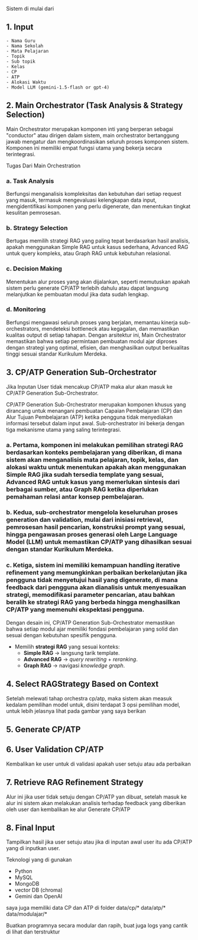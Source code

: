 Sistem di mulai dari

## 1. Input
    - Nama Guru
    - Nama Sekolah
    - Mata Pelajaran
    - Topik
    - Sub topik
    - Kelas
    - CP
    - ATP
    - Alokasi Waktu
    - Model LLM (gemini-1.5-flash or gpt-4)

## 2. Main Orchestrator (Task Analysis & Strategy Selection)
Main Orchestrator merupakan komponen inti yang berperan sebagai "conductor" atau dirigen dalam sistem, main orchestrator bertanggung jawab mengatur dan mengkoordinasikan seluruh proses komponen sistem. Komponen ini memiliki empat fungsi utama yang bekerja secara terintegrasi.

Tugas Dari Main Orchestration
### a.	Task Analysis
Berfungsi menganalisis kompleksitas dan kebutuhan dari setiap request yang masuk, termasuk mengevaluasi kelengkapan data input, mengidentifikasi komponen yang perlu digenerate, dan menentukan tingkat kesulitan pemrosesan.
### b.	Strategy Selection
Bertugas memilih strategi RAG yang paling tepat berdasarkan hasil analisis, apakah menggunakan Simple RAG untuk kasus sederhana, Advanced RAG untuk query kompleks, atau Graph RAG untuk kebutuhan relasional.
### c.	Decision Making
Menentukan alur proses yang akan dijalankan, seperti memutuskan apakah sistem perlu generate CP/ATP terlebih dahulu atau dapat langsung melanjutkan ke pembuatan modul jika data sudah lengkap.
### d.	Monitoring
Berfungsi mengawasi seluruh proses yang berjalan, memantau kinerja sub-orchestrators, mendeteksi bottleneck atau kegagalan, dan memastikan kualitas output di setiap tahapan.
Dengan arsitektur ini, Main Orchestrator memastikan bahwa setiap permintaan pembuatan modul ajar diproses dengan strategi yang optimal, efisien, dan menghasilkan output berkualitas tinggi sesuai standar Kurikulum Merdeka.


## 3. CP/ATP Generation Sub-Orchestrator
Jika Inputan User tidak mencakup CP/ATP maka alur akan masuk ke CP/ATP Generation Sub-Orchestrator.

CP/ATP Generation Sub-Orchestrator merupakan komponen khusus yang dirancang untuk menangani pembuatan Capaian Pembelajaran (CP) dan Alur Tujuan Pembelajaran (ATP) ketika pengguna tidak menyediakan informasi tersebut dalam input awal. Sub-orchestrator ini bekerja dengan tiga mekanisme utama yang saling terintegrasi.

### a. Pertama, komponen ini melakukan pemilihan strategi RAG berdasarkan konteks pembelajaran yang diberikan, di mana sistem akan menganalisis mata pelajaran, topik, kelas, dan alokasi waktu untuk menentukan apakah akan menggunakan Simple RAG jika sudah tersedia template yang sesuai, Advanced RAG untuk kasus yang memerlukan sintesis dari berbagai sumber, atau Graph RAG ketika diperlukan pemahaman relasi antar konsep pembelajaran.

### b.	Kedua, sub-orchestrator mengelola keseluruhan proses generation dan validation, mulai dari inisiasi retrieval, pemrosesan hasil pencarian, konstruksi prompt yang sesuai, hingga pengawasan proses generasi oleh Large Language Model (LLM) untuk memastikan CP/ATP yang dihasilkan sesuai dengan standar Kurikulum Merdeka.

### c.	Ketiga, sistem ini memiliki kemampuan handling iterative refinement yang memungkinkan perbaikan berkelanjutan jika pengguna tidak menyetujui hasil yang digenerate, di mana feedback dari pengguna akan dianalisis untuk menyesuaikan strategi, memodifikasi parameter pencarian, atau bahkan beralih ke strategi RAG yang berbeda hingga menghasilkan CP/ATP yang memenuhi ekspektasi pengguna.

Dengan desain ini, CP/ATP Generation Sub-Orchestrator memastikan bahwa setiap modul ajar memiliki fondasi pembelajaran yang solid dan sesuai dengan kebutuhan spesifik pengguna.
   - Memilih **strategi RAG** yang sesuai konteks:
     - **Simple RAG** → langsung tarik template.
     - **Advanced RAG** → _query rewriting_ + _reranking_.
     - **Graph RAG** → navigasi _knowledge graph_.

## 4. Select RAGStrategy Based on Context
Setelah melewati tahap orchestra cp/atp, maka sistem akan measuk kedalam pemilihan model untuk, disini terdapat 3 opsi pemilihan model, untuk lebih jelasnya lihat pada gambar yang saya berikan

## 5. Generate CP/ATP

## 6. User Validation CP/ATP
Kembalikan ke user untuk di validasi apakah user setuju atau ada perbaikan

## 7. Retrieve RAG Refinement Strategy
Alur ini jika user tidak setuju dengan CP/ATP yan dibuat, setelah masuk ke alur ini sistem akan melakukan analisis terhadap feedback yang diberikan oleh user dan kembalikan ke alur Generate CP/ATP

## 8. Final Input
Tampilkan hasil jika user setuju atau jika di inputan awal user itu ada CP/ATP yang di inputkan user.



Teknologi yang di gunakan
- Python
- MySQL
- MongoDB
- vector DB (chroma)
- Gemini dan OpenAI

saya juga memiliki data CP dan ATP di folder
data/cp/*
data/atp/*
data/modulajar/*



Buatkan programnya secara modular dan rapih, buat juga logs yang cantik di lihat dan terstruktur
